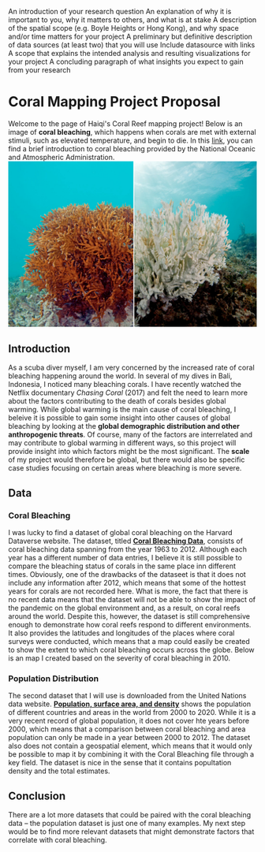 
An introduction of your research question
An explanation of why it is important to you, why it matters to others, and what is at stake
A description of the spatial scope (e.g. Boyle Heights or Hong Kong), and why space and/or time matters for your project
A preliminary but definitive description of data sources (at least two) that you will use
Include datasource with links
A scope that explains the intended analysis and resulting visualizations for your project
A concluding paragraph of what insights you expect to gain from your research

# Coral Mapping Project Proposal
Welcome to the page of Haiqi's Coral Reef mapping project! Below is an image of __coral bleaching__, which happens when corals are met with external stimuli, such as elevated temperature, and begin to die. In this [link](https://oceanservice.noaa.gov/facts/coral_bleach.html#:~:text=Warmer%20water%20temperatures%20can%20result,bleaches%2C%20it%20is%20not%20dead), you can find a brief introduction to coral bleaching provided by the National Oceanic and Atmospheric Administration.
![alt text](https://github.com/yjwsb233/Coral/blob/main/Pasted_image_at_2017_04_18_03_43_PM.0.jpeg)

## Introduction
As a scuba diver myself, I am very concerned by the increased rate of coral bleaching happening around the world. In several of my dives in Bali, Indonesia, I noticed many bleaching corals. I have recently watched the Netflix documentary _Chasing Coral_ (2017) and felt the need to learn more about the factors contributing to the death of corals besides global warming. While global warming is the main cause of coral bleaching, I beleive it is possible to gain some insight into other causes of global bleaching by looking at the __global demographic distribution and other anthropogenic threats__. Of course, many of the factors are interrelated and may contribute to global warming in different ways, so this project will provide insight into which factors might be the most significant. The __scale__ of my project would therefore be global, but there would also be specific case studies focusing on certain areas where bleaching is more severe. 

## Data 
### Coral Bleaching
I was lucky to find a dataset of global coral bleaching on the Harvard Dataverse website. The dataset, titled [__Coral Bleaching Data__](https://dataverse.harvard.edu/file.xhtml?persistentId=doi:10.7910/DVN/KUVQKY/PAMLRZ), consists of coral bleaching data spanning from the year 1963 to 2012. Although each year has a different number of data entries, I believe it is still possible to compare the bleaching status of corals in the same place inn different times. Obviously, one of the drawbacks of the dataseet is that it does not include any information after 2012, which means that some of the hottest years for corals are not recorded here. What is more, the fact that there is no recent data means that the dataset will not be able to show the impact of the pandemic on the global environment and, as a result, on coral reefs around the world. Despite this, however, the dataset is still comprehensive enough to demonstrate how coral reefs respond to different environments. It also provides the latitudes and longitudes of the places where coral surveys were conducted, which means that a map could easily be created to show the extent to which coral bleaching occurs across the globe. Below is an map I created based on the severity of coral bleaching in 2010.

### Population Distribution 
The second dataset that I will use is downloaded from the United Nations data website. [__Population, surface area, and density__](https://data.un.org/_Docs/SYB/CSV/SYB63_1_202009_Population,%20Surface%20Area%20and%20Density.csv) shows the population of different countries and areas in the world from 2000 to 2020. While it is a very recent record of global population, it does not cover hte years before 2000, which means that a comparison between coral bleaching and area population can only be made in a year between 2000 to 2012. The dataset also does not contain a geospatial element, which means that it would only be possible to map it by combining it with the Coral Bleaching file through a key field. The dataset is nice in the sense that it contains popultation density and the total estimates. 

## Conclusion
There are a lot more datasets that could be paired with the coral bleaching data – the population dataset is just one of many examples. My next step would be to find more relevant datasets that might demonstrate factors that correlate with coral bleaching. 
